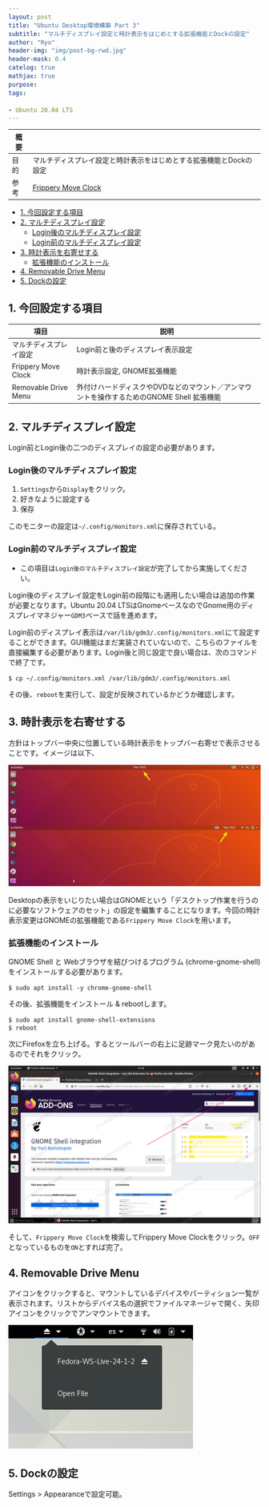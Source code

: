 ```yaml
---
layout: post
title: "Ubuntu Desktop環境構築 Part 3"
subtitle: "マルチディスプレイ設定と時計表示をはじめとする拡張機能とDockの設定"
author: "Ryo"
header-img: "img/post-bg-rwd.jpg"
header-mask: 0.4
catelog: true
mathjax: true
purpose: 
tags:

- Ubuntu 20.04 LTS
---
```


<!-- Global site tag (gtag.js) - Google Analytics -->
<script async src="https://www.googletagmanager.com/gtag/js?id=G-LVL413SV09"></script>
<script>
  window.dataLayer = window.dataLayer || [];
  function gtag(){dataLayer.push(arguments);}
  gtag('js', new Date());

  gtag('config', 'G-LVL413SV09');
</script>

|概要||
|---|---|
|目的|マルチディスプレイ設定と時計表示をはじめとする拡張機能とDockの設定|
|参考|[Frippery Move Clock](https://extensions.gnome.org/extension/2/move-clock/)|

<!-- START doctoc generated TOC please keep comment here to allow auto update -->
<!-- DON'T EDIT THIS SECTION, INSTEAD RE-RUN doctoc TO UPDATE -->


- [1. 今回設定する項目](#1-%E4%BB%8A%E5%9B%9E%E8%A8%AD%E5%AE%9A%E3%81%99%E3%82%8B%E9%A0%85%E7%9B%AE)
- [2. マルチディスプレイ設定](#2-%E3%83%9E%E3%83%AB%E3%83%81%E3%83%87%E3%82%A3%E3%82%B9%E3%83%97%E3%83%AC%E3%82%A4%E8%A8%AD%E5%AE%9A)
  - [Login後のマルチディスプレイ設定](#login%E5%BE%8C%E3%81%AE%E3%83%9E%E3%83%AB%E3%83%81%E3%83%87%E3%82%A3%E3%82%B9%E3%83%97%E3%83%AC%E3%82%A4%E8%A8%AD%E5%AE%9A)
  - [Login前のマルチディスプレイ設定](#login%E5%89%8D%E3%81%AE%E3%83%9E%E3%83%AB%E3%83%81%E3%83%87%E3%82%A3%E3%82%B9%E3%83%97%E3%83%AC%E3%82%A4%E8%A8%AD%E5%AE%9A)
- [3. 時計表示を右寄せする](#3-%E6%99%82%E8%A8%88%E8%A1%A8%E7%A4%BA%E3%82%92%E5%8F%B3%E5%AF%84%E3%81%9B%E3%81%99%E3%82%8B)
  - [拡張機能のインストール](#%E6%8B%A1%E5%BC%B5%E6%A9%9F%E8%83%BD%E3%81%AE%E3%82%A4%E3%83%B3%E3%82%B9%E3%83%88%E3%83%BC%E3%83%AB)
- [4. Removable Drive Menu](#4-removable-drive-menu)
- [5. Dockの設定](#5-dock%E3%81%AE%E8%A8%AD%E5%AE%9A)

<!-- END doctoc generated TOC please keep comment here to allow auto update -->

## 1. 今回設定する項目

|項目|説明|
|---|---|
|マルチディスプレイ設定|Login前と後のディスプレイ表示設定|
|Frippery Move Clock|時計表示設定, GNOME拡張機能|
|Removable Drive Menu|外付けハードディスクやDVDなどのマウント／アンマウントを操作するためのGNOME Shell 拡張機能|


## 2. マルチディスプレイ設定

Login前とLogin後の二つのディスプレイの設定の必要があります。

### Login後のマルチディスプレイ設定

1. `Settings`から`Display`をクリック。
2. 好きなように設定する
3. 保存

このモニターの設定は`~/.config/monitors.xml`に保存されている。

### Login前のマルチディスプレイ設定

- この項目は`Login後のマルチディスプレイ設定`が完了してから実施してください。

Login後のディスプレイ設定をLogin前の段階にも適用したい場合は追加の作業が必要となります。Ubuntu 20.04 LTSはGnomeベースなのでGnome用のディスプレイマネジャー`GDM3`ベースで話を進めます。

Login前のディスプレイ表示は`/var/lib/gdm3/.config/monitors.xml`にて設定することができます。GUI機能はまだ実装されていないので、こちらのファイルを直接編集する必要があります。Login後と同じ設定で良い場合は、次のコマンドで終了です。

```
$ cp ~/.config/monitors.xml /var/lib/gdm3/.config/monitors.xml
```

その後、`reboot`を実行して、設定が反映されているかどうか確認します。

## 3. 時計表示を右寄せする

方針はトップバー中央に位置している時計表示をトップバー右寄せで表示させることです。イメージは以下、

<img src="https://github.com/ryonakimageserver/omorikaizuka/blob/master/linux/installer/20201211_ubuntu_time.jpg?raw=true">

Desktopの表示をいじりたい場合はGNOMEという「デスクトップ作業を行うのに必要なソフトウェアのセット」の設定を編集することになります。今回の時計表示変更はGNOMEの拡張機能である`Frippery Move Clock`を用います。

### 拡張機能のインストール

GNOME Shell と Webブラウザを結びつけるプログラム (chrome-gnome-shell) をインストールする必要があります。

```
$ sudo apt install -y chrome-gnome-shell
```

その後、拡張機能をインストール & rebootします。

```
$ sudo apt install gnome-shell-extensions
$ reboot
```

次にFirefoxを立ち上げる。するとツールバーの右上に足跡マーク見たいのがあるのでそれをクリック。

<img src="https://github.com/ryonakimageserver/omorikaizuka/blob/master/linux/installer/20201211_how-to-install-gnome-shell-extensions-on-ubuntu-20-04-focal-fossa-linux-desktop.png?raw=true">

そして、`Frippery Move Clock`を検索してFrippery Move Clockをクリック。`OFF`となっているものを`ON`とすれば完了。


## 4. Removable Drive Menu

アイコンをクリックすると、マウントしているデバイスやパーティション一覧が表示されます。リストからデバイス名の選択でファイルマネージャで開く、矢印アイコンをクリックでアンマウントできます。

<img src="https://github.com/ryonakimageserver/omorikaizuka/blob/master/linux/installer/20201211_removable_drive_menu.png?raw=true">

## 5. Dockの設定

Settings > Appearanceで設定可能。




